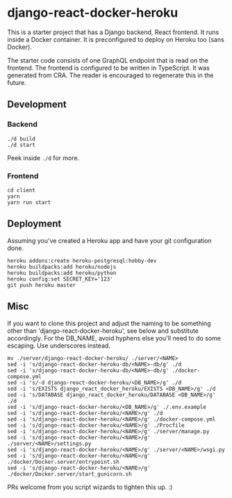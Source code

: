 # django-react-docker-heroku

This is a starter project that has a Django backend, React frontend. It runs inside a Docker container. It is preconfigured to deploy on Heroku too (sans Docker).

The starter code consists of one GraphQL endpoint that is read on the frontend. The frontend is configured to be written in TypeScript. It was generated from CRA. The reader is encouraged to regenerate this in the future.

## Development

### Backend

```
./d build
./d start
```

Peek inside `./d` for more.

### Frontend
```
cd client
yarn
yarn run start
```

## Deployment

Assuming you've created a Heroku app and have your git configuration done.

```
heroku addons:create heroku-postgresql:hobby-dev
heroku buildpacks:add heroku/nodejs
heroku buildpacks:add heroku/python
heroku config:set SECRET_KEY='123'
git push heroku master
```

## Misc

If you want to clone this project and adjust the naming to be something other than 'django-react-docker-heroku', see below and substitute accordingly. For the DB_NAME, avoid hyphens else you'll need to do some escaping. Use underscores instead.

```
mv ./server/django-react-docker-heroku/ ./server/<NAME>
sed -i 's/django-react-docker-heroku-db/<NAME>-db/g' ./d
sed -i 's/django-react-docker-heroku-db/<NAME>-db/g' ./docker-compose.yml
sed -i 's/-d django-react-docker-heroku/<DB_NAME>/g' ./d
sed -i 's/EXISTS django_react_docker_heroku/EXISTS <DB_NAME>/g' ./d
sed -i 's/DATABASE django_react_docker_heroku/DATABASE <DB_NAME>/g' ./d
sed -i 's/django-react-docker-heroku/<DB_NAME>/g' ./.env.example
sed -i 's/django-react-docker-heroku/<NAME>/g' ./d
sed -i 's/django-react-docker-heroku/<NAME>/g' ./docker-compose.yml
sed -i 's/django-react-docker-heroku/<NAME>/g' ./Procfile
sed -i 's/django-react-docker-heroku/<NAME>/g' ./server/manage.py
sed -i 's/django-react-docker-heroku/<NAME>/g' ./server/<NAME>/settings.py
sed -i 's/django-react-docker-heroku/<NAME>/g' ./server/<NAME>/wsgi.py
sed -i 's/django-react-docker-heroku/<NAME>/g' ./docker/Docker.server/entrypoint.sh
sed -i 's/django-react-docker-heroku/<NAME>/g' ./docker/Docker.server/start_gunicorn.sh
```

PRs welcome from you script wizards to tighten this up. :)


